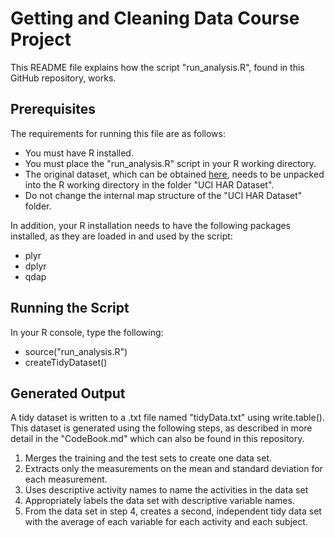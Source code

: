 # Getting and Cleaning Data Course Project
This README file explains how the script "run_analysis.R", found in this GitHub repository, works.
## Prerequisites
The requirements for running this file are as follows:
* You must have R installed.
* You must place the "run_analysis.R" script in your R working directory.
* The original dataset, which can be obtained [here](https://d396qusza40orc.cloudfront.net/getdata%2Fprojectfiles%2FUCI%20HAR%20Dataset.zip), needs to be unpacked into the R working directory in the folder "UCI HAR Dataset". 
* Do not change the internal map structure of the "UCI HAR Dataset" folder.

In addition, your R installation needs to have the following packages installed,
as they are loaded in and used by the script:
* plyr
* dplyr
* qdap

## Running the Script
In your R console, type the following:
* source("run_analysis.R")
* createTidyDataset()

## Generated Output
A tidy dataset is written to a .txt file named "tidyData.txt" using write.table\(\). This dataset is generated using the following steps, as described in more detail in the "CodeBook.md" which can also be found in this repository.

1. Merges the training and the test sets to create one data set.
2. Extracts only the measurements on the mean and standard deviation for each measurement. 
3. Uses descriptive activity names to name the activities in the data set
4. Appropriately labels the data set with descriptive variable names. 
5. From the data set in step 4, creates a second, independent tidy data set with the average of each variable for each activity and each subject.